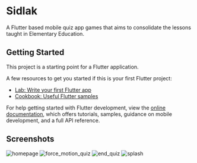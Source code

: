 # Sidlak

A Flutter based mobile quiz app games that aims to consolidate the lessons taught in Elementary Education.

## Getting Started

This project is a starting point for a Flutter application.

A few resources to get you started if this is your first Flutter project:

- [Lab: Write your first Flutter app](https://docs.flutter.dev/get-started/codelab)
- [Cookbook: Useful Flutter samples](https://docs.flutter.dev/cookbook)

For help getting started with Flutter development, view the
[online documentation](https://docs.flutter.dev/), which offers tutorials,
samples, guidance on mobile development, and a full API reference.

## Screenshots

![homepage](https://github.com/keyboardhit212/Sidlak/assets/136884319/547cbead-f94f-493c-818e-2b97805f49fa)
![force_motion_quiz](https://github.com/keyboardhit212/Sidlak/assets/136884319/540c823e-9aaf-454d-a3b0-4cc4ea518c23)
![end_quiz](https://github.com/keyboardhit212/Sidlak/assets/136884319/4e1d7e98-192f-49a0-80c8-b18c5ef4d6b8)
![splash](https://github.com/keyboardhit212/Sidlak/assets/136884319/a3471fdb-d0ef-4e8f-9784-3ea6665c74a6)
